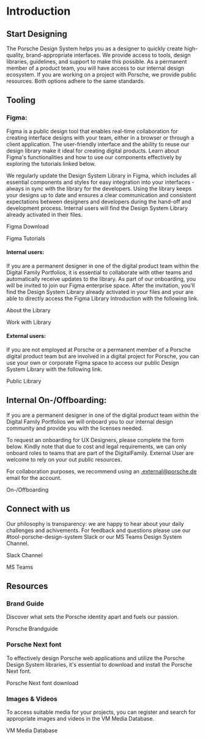# Introduction

<TableOfContents></TableOfContents>

## Start Designing

The Porsche Design System helps you as a designer to quickly create high-quality, brand-appropriate interfaces. We
provide access to tools, design libraries, guidelines, and support to make this possible. As a permanent member of a
product team, you will have access to our internal design ecosystem. If you are working on a project with Porsche, we
provide public resources. Both options adhere to the same standards.

## Tooling

### Figma:

Figma is a public design tool that enables real-time collaboration for creating interface designs with your team, either
in a browser or through a client application. The user-friendly interface and the ability to reuse our design library
make it ideal for creating digital products. Learn about Figma's functionalities and how to use our components
effectively by exploring the tutorials linked below.

We regularly update the Design System Library in Figma, which includes all essential components and styles for easy
integration into your interfaces - always in sync with the library for the developers. Using the library keeps your
designs up to date and ensures a clear communication and consistent expectations between designers and developers during
the hand-off and development process. Internal users will find the Design System Library already activated in their
files.

<p-link-pure :theme="$store.getters.storefrontTheme" target="_blank" href="https://figma.com">Figma
Download</p-link-pure>

<p-link-pure :theme="$store.getters.storefrontTheme" target="_blank" href="https://youtube.com/watch?v=Cx2dkpBxst8&list=PLXDU_eVOJTx7QHLShNqIXL1Cgbxj7HlN4">Figma
Tutorials</p-link-pure>

#### Internal users:

If you are a permanent designer in one of the digital product team within the Digital Family Portfolios, it is essential
to collaborate with other teams and automatically receive updates to the library. As part of our onboarding, you will be
invited to join our Figma enterprise space. After the invitation, you'll find the Design System Library already
activated in your files and your are able to directly access the Figma Library Introduction with the following link.

<p-link-pure :theme="$store.getters.storefrontTheme" target="_blank" href="https://figma.com/design/EkdP468u4ZVuIRwalKCscb/Web-Design-System-v3?node-id=32923-48020">About
the Library</p-link-pure>

<p-link-pure :theme="$store.getters.storefrontTheme" target="_blank" href="https://figma.com/design/EkdP468u4ZVuIRwalKCscb/Web-Design-System-v3?node-id=34906-9454">Work
with Library</p-link-pure>

#### External users:

If you are not employed at Porsche or a permanent member of a Porsche digital product team but are involved in a digital
project for Porsche, you can use your own or corporate Figma space to access our public Design System Library with the
following link.

<p-link-pure :theme="$store.getters.storefrontTheme" target="_blank" href="https://figma.com/@porsche">Public
Library</p-link-pure>

## Internal On-/Offboarding:

If you are a permanent designer in one of the digital product team within the Digital Family Portfolios we will onboard
you to our internal design community and provide you with the licenses needed.

To request an onboarding for UX Designers, please complete the form below. Kindly note that due to cost and legal
requirements, we can only onboard roles to teams that are part of the DigitalFamily. External User are welcome to rely
on your out public resources.

For collaboration purposes, we recommend using an .external@porsche.de email for the account.

<p-link-pure :theme="$store.getters.storefrontTheme" target="_blank" href="https://ux.porsche.com/d/6VNB3CeLHcJz/en/get-started-with-ux#/-/on-offboarding-hiring">On-/Offboarding</p-link-pure>

## Connect with us

Our philosophy is transparency: we are happy to hear about your daily challenges and achivements. For feedback and
questions please use our #tool-porsche-design-system Slack or our MS Teams Design System Channel.

<p-link-pure :theme="$store.getters.storefrontTheme" target="_blank" href="https://porscheag.enterprise.slack.com/archives/CT7AVHTTQ">Slack
Channel</p-link-pure>

<p-link-pure :theme="$store.getters.storefrontTheme" target="_blank" href="https://teams.microsoft.com/l/channel/19%3A9b064bd26de94243afbe67383e4b150d%40thread.tacv2/Porsche%20Design%20System?groupId=872d0e4d-c7a8-4d61-81ab-ff251dd0c8a3&tenantId=">MS
Teams</p-link-pure>

## Resources

### Brand Guide

Discover what sets the Porsche identity apart and fuels our passion.

<p-link-pure :theme="$store.getters.storefrontTheme" target="_blank" href="https://brand.porsche.com">Porsche
Brandguide</p-link-pure>

### Porsche Next font

To effectively design Porsche web applications and utilize the Porsche Design System libraries, it's essential to
download and install the Porsche Next font.

<p-link-pure :theme="$store.getters.storefrontTheme" target="_blank" href="https://cdn.ui.porsche.com/porsche-design-system/font/v2/Porsche_Next_WebOTF_Lat-Gr-Cyr.zip">Porsche
Next font download</p-link-pure>

### Images & Videos

To access suitable media for your projects, you can register and search for appropriate images and videos in the VM
Media Database.

<p-link-pure :theme="$store.getters.storefrontTheme" target="_blank" variant="secondary" href="https://vmmedia.porsche.de/prod/vmmedia/Resources.nsf">VM
Media Database</p-link-pure>
